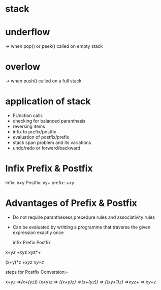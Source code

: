 # stack

# underflow
-> when pop() or peek() called on empty stack

# overlow
-> when push() called on a full stack

# application of stack

- FUnction calls
- checking for balanced paranthesis
- reversing items
- infix to prefix/postfix
- evaluation of postfix/prefix
- stack span problem and its variations
- undo/redo or forward/backward

# Infix Prefix & Postfix

Infix: x+y
Postfix: xy+
prefix: +xy

# Advantages of Prefix & Postfix

* Do not require paranthesess,precedure rules and associativity rules

* Can be evaluated by writting a programme that traverse the given expression exactly once

  infix       Prefix        Postfix

x+y*z        +x*yz          xyz*+

(x+y)*z      *+xyz          xy+z*


steps for Postfix Conversion:-

x+y*z =>(x+(y*z))            (x+y)*z => ((x+y)*z)
      =>(x+(yz*))                    => ((xy+1)*z)
      =>xyz*+                        =>  xy+z*